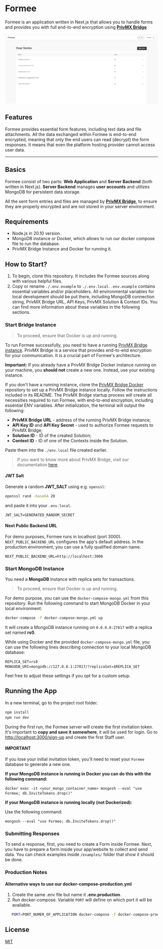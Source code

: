 # Formee

Formee is an application written in Next.js that allows you to handle forms and provides you with full end-to-end encryption using <b>[PrivMX Bridge](https://privmx.dev)</b>.

![formee](./formee.png)

## Features

Formee provides essential form features, including text data and file attachments. All the data exchanged within Formee is end-to-end encrypted, meaning that only the end users can read (decrypt) the form responses. It means that even the platform hosting
provider cannot access user data.

---

## Basics

Formee consist of two parts: **Web Application** and **Server Backend** (both written in Next.js).
**Server Backend** manages **user accounts** and utilizes MongoDB for persistent data storage.

All the sent form entries and files are managed by <b>[PrivMX Bridge](https://privmx.dev)</b>, to ensure they are properly
encrypted and are not stored in your server environment.

## Requirements

-   Node.js in 20.10 version.
-   MongoDB instance or Docker, which allows to run our docker compose file to run the database.
-   PrivMX Bridge Instance and Docker for running it.

## How to Start?

1. To begin, clone this repository. It includes the Formee sources along with various helpful files.
2. Copy or rename `./.env.example` to `./.env.local`. `.env.example` contains essential variables and/or placeholders. All environmental variables for local development should be put there, including MongoDB connection string, PrivMX Bridge URL, API Keys, PrivMX Solution & Context IDs. You can find more information about these variables in the following sections.


### Start Bridge Instance

> To proceed, ensure that Docker is up and running.

To run Formee successfully, you need to have a running [PrivMX Bridge instance](https://github.com/simplito/privmx-bridge). PrivMX Bridge is a service that provides end-to-end encryption for your communication. It is a crucial part of Formee's architecture.

**Important:** If you already have a PrivMX Bridge Docker instance running on your machine, you **should not** create a new one. Instead, use your existing instance.

If you don't have a running instance, clone the [PrivMX Bridge Docker](https://github.com/simplito/privmx-bridge-docker) repository to set up a PrivMX Bridge instance locally. Follow the instructions included in its README. The PrivMX Bridge startup process will create all necessities required to run Formee, with end-to-end encryption, including essential ENV variables. After initialization, the terminal will output the following:

-   **PrivMX Bridge URL** - address of the running PrivMX Bridge instance;
-   **API Key ID** and **API Key Secret** - used to authorize Formee requests to PrivMX Bridge;
-   **Solution ID** - ID of the created Solution;
-   **Context ID** - ID of one of the Contexts inside the Solution.

Paste them into the `./env.local` file created earlier.

> If you want to know more about PrivMX Bridge, visit our documentation [here](https://docs.privmx.dev/).


#### JWT Salt

Generate a random **JWT_SALT** using e.g. `openssl`:

```sh
openssl rand -base64 20
```

and paste it into your `.env.local`.

```ENV
JWT_SALT=GENERATED_RANDOM_SECRET
```

#### Next Public Backend URL

For demo purposes, Formee runs in localhost (port 3000). `NEXT_PUBLIC_BACKEND_URL` configures the app's default address. In the production environment, you can use a fully qualified domain name.

```ENV
NEXT_PUBLIC_BACKEND_URL=http://localhost:3000
```

### Start MongoDB Instance

You need a **MongoDB** Instance with replica sets for transactions.

> To proceed, ensure that Docker is up and running.

For demo purpose, you can use the `docker-compose-mongo.yml` from this repository. Run the following command to start MongoDB Docker in your local environment:

```sh
docker-compose -f docker-compose-mongo.yml up
```

It will create a MongoDB instance running on `0.0.0.0:27017` with a replica set named **rs0**.

While using Docker and the provided `docker-compose-mongo.yml` file, you can use the following lines describing connection to your local MongoDB database:

```ENV
REPLICA_SET=rs0
MONGODB_URI=mongodb://127.0.0.1:27017/?replicaSet=$REPLICA_SET
```

Feel free to adjust these settings if you opt for a custom setup.


## Running the App

In a new terminal, go to the project root folder.

```sh
npm install
npm run dev
```

During the first run, the Formee server will create the first invitation token. It's important to **copy and save it somewhere**, it will be used for login.
Go to <http://localhost:3000/sign-up> and create the first Staff user. 

#### IMPORTANT
If you lose your initial invitation token, you'll need to reset your `Formee` database to generate a new one.

**If your MongoDB instance is running in Docker you can do this with the following command:**

```
docker exec -it <your_mongo_container_name> mongosh --eval "use Formee; db.InviteTokens.drop()"
```

**If your MongoDB instance is running locally (not Dockerized):**

Use the following command:
```
mongosh --eval "use Formee; db.InviteTokens.drop()"
```


### Submitting Responses

To send a response, first, you need to create a Form inside Formee. Next, you have to prepare a form inside your app/website to collect and send data.
You can check examples inside `/examples/` folder that show it should be done.

### Production Notes

#### Alternative ways to use our docker-compose-production.yml

1. Create the same .env file but name it **.env.production**.
2. Run docker-compose. Variable `PORT` will define on which port it will be available.

```sh
   PORT=PORT_NUMER_OF_APPLICATION docker-compose -f docker-compose-production.yml up
```

## License

[MIT](./LICENSE)
